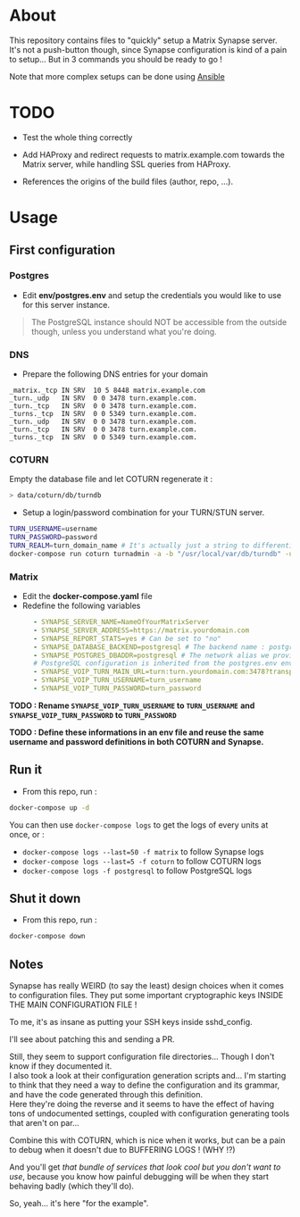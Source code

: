 # About

This repository contains files to "quickly" setup a Matrix
Synapse server.  
It's not a push-button though, since Synapse configuration
is kind of a pain to setup... But in 3 commands you should
be ready to go !

Note that more complex setups can be done using
[Ansible](https://github.com/atb00ker/ansible-matrix-synapse)

# TODO

* Test the whole thing correctly

* Add HAProxy and redirect requests to matrix.example.com towards
  the Matrix server, while handling SSL queries from HAProxy.

* References the origins of the build files (author, repo, ...).

# Usage

## First configuration

### Postgres

* Edit **env/postgres.env** and setup the credentials
  you would like to use for this server instance.

> The PostgreSQL instance should NOT be accessible
> from the outside though, unless you understand
> what you're doing.

### DNS

* Prepare the following DNS entries for your domain

```dns
_matrix._tcp IN SRV  10 5 8448 matrix.example.com
_turn._udp   IN SRV  0 0 3478 turn.example.com.
_turn._tcp   IN SRV  0 0 3478 turn.example.com.
_turns._tcp  IN SRV  0 0 5349 turn.example.com.
_turn._udp   IN SRV  0 0 3478 turn.example.com.
_turn._tcp   IN SRV  0 0 3478 turn.example.com.
_turns._tcp  IN SRV  0 0 5349 turn.example.com.
```

### COTURN

Empty the database file and let COTURN regenerate it :

```bash
> data/coturn/db/turndb
```

* Setup a login/password combination for your TURN/STUN server.

```bash
TURN_USERNAME=username
TURN_PASSWORD=password
TURN_REALM=turn_domain_name # It's actually just a string to differentiate configurations
docker-compose run coturn turnadmin -a -b "/usr/local/var/db/turndb" -u TURN_USERNAME -p TURN_PASSWORD -r TURN_DOMAINNAME
```

### Matrix

* Edit the **docker-compose.yaml** file
* Redefine the following variables

```yaml
      - SYNAPSE_SERVER_NAME=NameOfYourMatrixServer
      - SYNAPSE_SERVER_ADDRESS=https://matrix.yourdomain.com
      - SYNAPSE_REPORT_STATS=yes # Can be set to "no"
      - SYNAPSE_DATABASE_BACKEND=postgresql # The backend name : postgresql or sqlite
      - SYNAPSE_POSTGRES_DBADDR=postgresql # The network alias we provided to our postgresql server
      # PostgreSQL configuration is inherited from the postgres.env env_file
      - SYNAPSE_VOIP_TURN_MAIN_URL=turn:turn.yourdomain.com:3478?transport=udp
      - SYNAPSE_VOIP_TURN_USERNAME=turn_username
      - SYNAPSE_VOIP_TURN_PASSWORD=turn_password
```

**TODO : Rename `SYNAPSE_VOIP_TURN_USERNAME` to `TURN_USERNAME`**
**and `SYNAPSE_VOIP_TURN_PASSWORD` to `TURN_PASSWORD`**

**TODO : Define these informations in an env file and reuse the**
**same username and password definitions in both COTURN and**
**Synapse.**

## Run it

* From this repo, run :

```bash
docker-compose up -d
```

You can then use `docker-compose logs` to get the logs of every
units at once, or :
* `docker-compose logs --last=50 -f matrix` to follow Synapse logs
* `docker-compose logs --last=5 -f coturn` to follow COTURN logs
* `docker-compose logs -f postgresql` to follow PostgreSQL logs

## Shut it down

* From this repo, run :

```bash
docker-compose down
```

Notes
-----

Synapse has really WEIRD (to say the least) design choices
when it comes to configuration files. They put some important
cryptographic keys INSIDE THE MAIN CONFIGURATION FILE !

To me, it's as insane as putting your SSH keys inside sshd_config.

I'll see about patching this and sending a PR.

Still, they seem to support configuration file directories...
Though I don't know if they documented it.  
I also took a look at their configuration generation scripts and...
I'm starting to think that they need a way to define the configuration
and its grammar, and have the code generated through this definition.  
Here they're doing the reverse and it seems to have the effect of
having tons of undocumented settings, coupled with configuration
generating tools that aren't on par...

Combine this with COTURN, which is nice when it works, but can be
a pain to debug when it doesn't due to BUFFERING LOGS ! (WHY !?)  

And you'll get *that bundle of services that look cool but you
don't want to use*, because you know how painful debugging will
be when they start behaving badly (which they'll do).

So, yeah... it's here "for the example".



